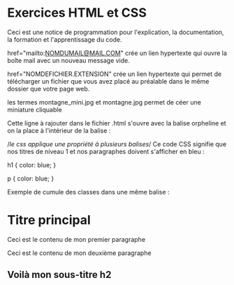 # Exercices HTML et CSS

Ceci est une notice de programmation pour l'explication, la documentation, la formation et l'apprentissage du code.

href="mailto:NOMDUMAIL@MAIL.COM" crée un lien hypertexte qui ouvre la boîte mail avec un nouveau message vide.

href="NOMDEFICHIER.EXTENSION" crée un lien hypertexte qui permet de télécharger un fichier que vous avez placé au préalable dans le même dossier que votre page web.

les termes montagne_mini.jpg et montagne.jpg permet de céer une miniature cliquable

 <!--les balises li, ul, ol sert à baliser et insérer des éléments dans une liste -->

Cette ligne à rajouter dans le fichier .html s'ouvre avec la balise orpheline <link> et on la place à l'intérieur de la balise <head> </head> :

<head>
    <meta charset="utf-8">
    <title>Ma page</title>
    <link href="style.css" rel="stylesheet">
</head>

/_le css applique une propriété à plusieurs balises_/
Ce code CSS signifie que nos titres de niveau 1 et nos paragraphes doivent s'afficher en bleu :

h1 {
color: blue;
}

p {
color: blue;
}

Exemple de cumule des classes dans une même balise :

<body>
    <h1>Titre principal</h1>
    <p>Ceci est le contenu de mon premier paragraphe</p>
    <p class="ma-classe grand-texte">Ceci est le contenu de mon deuxième paragraphe</p>
    <h2 class="grand-texte">Voilà mon sous-titre h2</h2>
</body>
